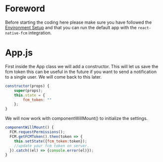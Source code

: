 # Foreword

Before starting the coding here please make sure you have followed the [Environment Setup](/chapter1.md) and that you can run the default app with the `react-native-fcm` integration.

# App.js

First inside the App class we will add a constructor. This will let us save the fcm token this can be useful in the future if you want to send a notification to a single user. We will come back to this later.

```js
constructor(props) {
    super(props);
    this.state = {
        fcm_token: ""
    };
}
```

We will now work with componentWillMount\(\) to initialize the settings.

```js
componentWillMount() {
  FCM.requestPermissions();
  FCM.getFCMToken().then(token => {
    this.setState({fcm_token:token});
    //update your fcm token on server.
  }).catch((el) => {console.error(el)});
}
```




